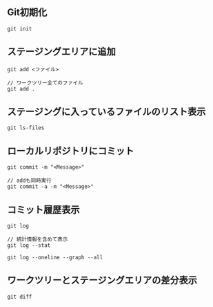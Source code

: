## Git初期化
```
git init
```

## ステージングエリアに追加
```
git add <ファイル>
```
```
// ワークツリー全てのファイル
git add .
```

## ステージングに入っているファイルのリスト表示
```
git ls-files
```

## ローカルリポジトリにコミット
```
git commit -m "<Message>"
```
```
// addも同時実行
git commit -a -m "<Message>"
```

## コミット履歴表示
```
git log
```
```
// 統計情報を含めて表示
git log --stat
```
```
git log --oneline --graph --all
```

## ワークツリーとステージングエリアの差分表示
```
git diff
```


